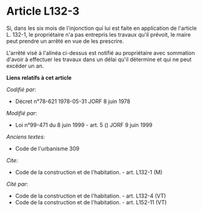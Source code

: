 # Article L132-3

Si, dans les six mois de l'injonction qui lui est faite en application de l'article L. 132-1, le propriétaire n'a pas
entrepris les travaux qu'il prévoit, le maire peut prendre un arrêté en vue de les prescrire.

L'arrêté visé à l'alinéa ci-dessus est notifié au propriétaire avec sommation d'avoir à effectuer les travaux dans un délai
qu'il détermine et qui ne peut excéder un an.

**Liens relatifs à cet article**

_Codifié par_:

  - Décret n°78-621 1978-05-31 JORF 8 juin 1978

_Modifié par_:

  - Loi n°99-471 du 8 juin 1999 - art. 5 () JORF 9 juin 1999

_Anciens textes_:

  - Code de l'urbanisme 309

_Cite_:

  - Code de la construction et de l'habitation. - art. L132-1 (M)

_Cité par_:

  - Code de la construction et de l'habitation. - art. L132-4 (VT)
  - Code de la construction et de l'habitation. - art. L152-11 (VT)
